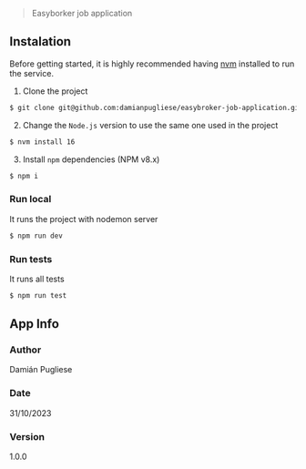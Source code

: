 > Easyborker job application

## Instalation

Before getting started, it is highly recommended having [nvm](https://github.com/creationix/nvm) installed to run the service.

1. Clone the project

```bash
$ git clone git@github.com:damianpugliese/easybroker-job-application.git && cd easybroker-job-application
```

2. Change the `Node.js` version to use the same one used in the project

```bash
$ nvm install 16
```

3. Install `npm` dependencies (NPM v8.x)

```bash
$ npm i
```

### Run local

It runs the project with nodemon server

```bash
$ npm run dev
```

### Run tests

It runs all tests

```bash
$ npm run test
```

## App Info

### Author

Damián Pugliese

### Date

31/10/2023

### Version

1.0.0
